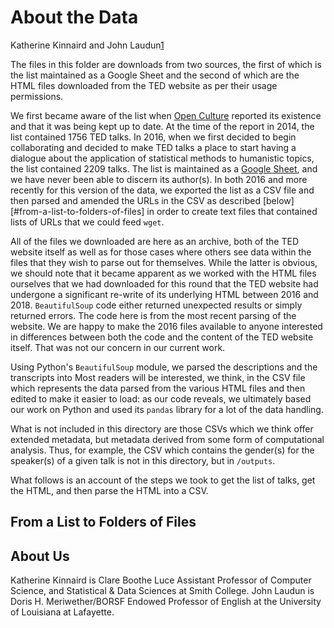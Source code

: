 # About the Data

Katherine Kinnaird and John Laudun[1](#about-us)

The files in this folder are downloads from two sources, the first of which is the list maintained as a Google Sheet and the second of which are the HTML files downloaded from the TED website as per their usage permissions.

We first became aware of the list when [Open Culture][] reported its existence and that it was being kept up to date. At the time of the report in 2014, the list contained 1756 TED talks. In 2016, when we first decided to begin collaborating and decided to make TED talks a place to start having a dialogue about the application of statistical methods to humanistic topics, the list contained 2209 talks. The list is maintained as a [Google Sheet][], and we have never been able to discern its author(s). In both 2016 and more recently for this version of the data, we exported the list as a CSV file and then parsed and amended the URLs in the CSV as described [below][#from-a-list-to-folders-of-files] in order to create text files that contained lists of URLs that we could feed `wget`.

All of the files we downloaded are here as an archive, both of the TED website itself as well as for those cases where others see data within the files that they wish to parse out for themselves. While the latter is obvious, we should note that it became apparent as we worked with the HTML files ourselves that we had downloaded for this round that the TED website had undergone a significant re-write of its underlying HTML between 2016 and 2018. `BeautifulSoup` code either returned unexpected results or simply returned errors. The code here is from the most recent parsing of the website. We are happy to make the 2016 files available to anyone interested in differences between both the code and the content of the TED website itself. That was not our concern in our current work.

Using Python's `BeautifulSoup` module, we parsed the descriptions and the transcripts into 
Most readers will be interested, we think, in the CSV file which represents the data parsed from the various HTML files and then edited to make it easier to load: as our code reveals, we ultimately based our work on Python and used its `pandas` library for a lot of the data handling.

What is not included in this directory are those CSVs which we think offer extended metadata, but metadata derived from some form of computational analysis. Thus, for example, the CSV which contains the gender(s) for the speaker(s) of a given talk is not in this directory, but in `/outputs`.

What follows is an account of the steps we took to get the list of talks, get the HTML, and then parse the HTML into a CSV.


## From a List to Folders of Files








## About Us

Katherine Kinnaird is Clare Boothe Luce Assistant Professor of Computer Science, and Statistical & Data Sciences at Smith College. John Laudun is Doris H. Meriwether/BORSF Endowed Professor of English at the University of Louisiana at Lafayette.

[Open Culture]: http://www.openculture.com/2014/06/1756-ted-talks-listed-in-a-neat-spreadsheet.html
[Google Sheet]: https://docs.google.com/spreadsheets/d/1Yv_9nDl4ocIZR0GXU3OZuBaXxER1blfwR_XHvklPpEM/edit?hl=en&hl=en&hl=en#gid=0
